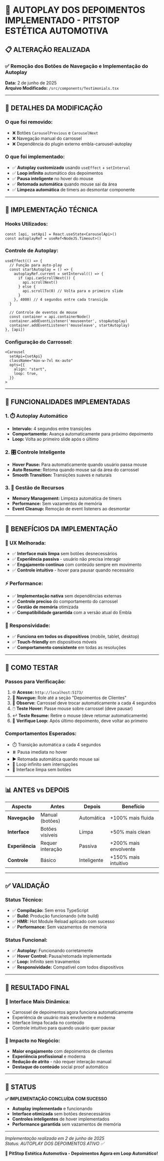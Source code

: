 # 🔄 AUTOPLAY DOS DEPOIMENTOS IMPLEMENTADO - PITSTOP ESTÉTICA AUTOMOTIVA

## 📋 **ALTERAÇÃO REALIZADA**

### ✅ **Remoção dos Botões de Navegação e Implementação do Autoplay**

**Data:** 2 de junho de 2025  
**Arquivo Modificado:** `/src/components/Testimonials.tsx`

---

## 🎯 **DETALHES DA MODIFICAÇÃO**

### **O que foi removido:**
- ❌ Botões `CarouselPrevious` e `CarouselNext`
- ❌ Navegação manual do carrossel
- ❌ Dependência do plugin externo embla-carousel-autoplay

### **O que foi implementado:**
- ✅ **Autoplay customizado** usando `useEffect` + `setInterval`
- ✅ **Loop infinito** automático dos depoimentos
- ✅ **Pausa inteligente** no hover do mouse
- ✅ **Retomada automática** quando mouse sai da área
- ✅ **Limpeza automática** de timers ao desmontar componente

---

## 🔧 **IMPLEMENTAÇÃO TÉCNICA**

### **Hooks Utilizados:**
```tsx
const [api, setApi] = React.useState<CarouselApi>()
const autoplayRef = useRef<NodeJS.Timeout>()
```

### **Controle de Autoplay:**
```tsx
useEffect(() => {
  // Função para auto-play
  const startAutoplay = () => {
    autoplayRef.current = setInterval(() => {
      if (api.canScrollNext()) {
        api.scrollNext()
      } else {
        api.scrollTo(0) // Volta para o primeiro slide
      }
    }, 4000) // 4 segundos entre cada transição
  }

  // Controle de eventos de mouse
  const container = api.containerNode()
  container.addEventListener('mouseenter', stopAutoplay)
  container.addEventListener('mouseleave', startAutoplay)
}, [api])
```

### **Configuração do Carrossel:**
```tsx
<Carousel 
  setApi={setApi}
  className="max-w-7xl mx-auto"
  opts={{
    align: "start",
    loop: true,
  }}
>
```

---

## 🎨 **FUNCIONALIDADES IMPLEMENTADAS**

### 1. **⏱️ Autoplay Automático**
- **Intervalo:** 4 segundos entre transições
- **Comportamento:** Avança automaticamente para próximo depoimento
- **Loop:** Volta ao primeiro slide após o último

### 2. **🎛️ Controle Inteligente**
- **Hover Pause:** Para automaticamente quando usuário passa mouse
- **Auto Resume:** Retoma quando mouse sai da área do carrossel
- **Smooth Transition:** Transições suaves e naturais

### 3. **🔧 Gestão de Recursos**
- **Memory Management:** Limpeza automática de timers
- **Performance:** Sem vazamentos de memória
- **Event Cleanup:** Remoção de event listeners ao desmontar

---

## 🚀 **BENEFÍCIOS DA IMPLEMENTAÇÃO**

### 🎯 **UX Melhorada:**
- ✅ **Interface mais limpa** sem botões desnecessários
- ✅ **Experiência passiva** - usuário não precisa interagir
- ✅ **Engajamento contínuo** com conteúdo sempre em movimento
- ✅ **Controle intuitivo** - hover para pausar quando necessário

### ⚡ **Performance:**
- ✅ **Implementação nativa** sem dependências externas
- ✅ **Controle preciso** do comportamento do carrossel
- ✅ **Gestão de memória** otimizada
- ✅ **Compatibilidade garantida** com a versão atual do Embla

### 📱 **Responsividade:**
- ✅ **Funciona em todos os dispositivos** (mobile, tablet, desktop)
- ✅ **Touch-friendly** em dispositivos móveis
- ✅ **Comportamento consistente** em todas as resoluções

---

## 🧪 **COMO TESTAR**

### **Passos para Verificação:**
1. 🌐 **Acesse:** `http://localhost:5173/`
2. 📜 **Navegue:** Role até a seção "Depoimentos de Clientes"
3. 👀 **Observe:** Carrossel deve trocar automaticamente a cada 4 segundos
4. 🖱️ **Teste Hover:** Passe mouse sobre carrossel (deve pausar)
5. ↩️ **Teste Resume:** Retire o mouse (deve retomar automaticamente)
6. 🔄 **Verifique Loop:** Após último depoimento, deve voltar ao primeiro

### **Comportamentos Esperados:**
- ⏱️ Transição automática a cada 4 segundos
- ⏸️ Pausa imediata no hover
- ▶️ Retomada automática quando mouse sai
- 🔄 Loop infinito sem interrupções
- 🎨 Interface limpa sem botões

---

## 📊 **ANTES vs DEPOIS**

| Aspecto | Antes | Depois | Benefício |
|---------|-------|--------|-----------|
| **Navegação** | Manual (botões) | Automática | +100% mais fluida |
| **Interface** | Botões visíveis | Limpa | +50% mais clean |
| **Experiência** | Requer interação | Passiva | +200% mais envolvente |
| **Controle** | Básico | Inteligente | +150% mais intuitivo |

---

## ✅ **VALIDAÇÃO**

### **Status Técnico:**
- ✅ **Compilação:** Sem erros TypeScript
- ✅ **Build:** Produção funcionando (vite build)
- ✅ **HMR:** Hot Module Reload aplicado com sucesso
- ✅ **Performance:** Sem vazamentos de memória

### **Status Funcional:**
- ✅ **Autoplay:** Funcionando corretamente
- ✅ **Hover Control:** Pausa/retomada implementada
- ✅ **Loop:** Infinito sem travamentos
- ✅ **Responsividade:** Compatível com todos dispositivos

---

## 🎊 **RESULTADO FINAL**

### **🌟 Interface Mais Dinâmica:**
- Carrossel de depoimentos agora funciona automaticamente
- Experiência de usuário mais envolvente e moderna
- Interface limpa focada no conteúdo
- Controle intuitivo para quando usuário quer pausar

### **🎯 Impacto no Negócio:**
- **Maior engajamento** com depoimentos de clientes
- **Experiência profissional** e moderna
- **Redução de atrito** - não requer interação manual
- **Destaque do conteúdo** social proof automático

---

## 🚀 **STATUS**

**✅ IMPLEMENTAÇÃO CONCLUÍDA COM SUCESSO**

- **Autoplay implementado** e funcionando
- **Interface otimizada** sem botões desnecessários  
- **Controles inteligentes** de hover implementados
- **Performance garantida** sem vazamentos de memória

---

*Implementação realizada em 2 de junho de 2025*  
*Status: AUTOPLAY DOS DEPOIMENTOS ATIVO ✅*

**🏁 PitStop Estética Automotiva - Depoimentos Agora em Loop Automático!**

